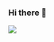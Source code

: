 ### Hi there 👋
<img src="https://github-readme-stats.vercel.app/api?username=aniruddhparwal&&show_icons=true&title_color=ffffff&icon_color=bb2acf&text_color=daf7dc&bg_color=151515">

